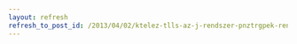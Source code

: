 ```yaml
---
layout: refresh
refresh_to_post_id: /2013/04/02/ktelez-tlls-az-j-rendszer-pnztrgpek-rendszerre
---
```

